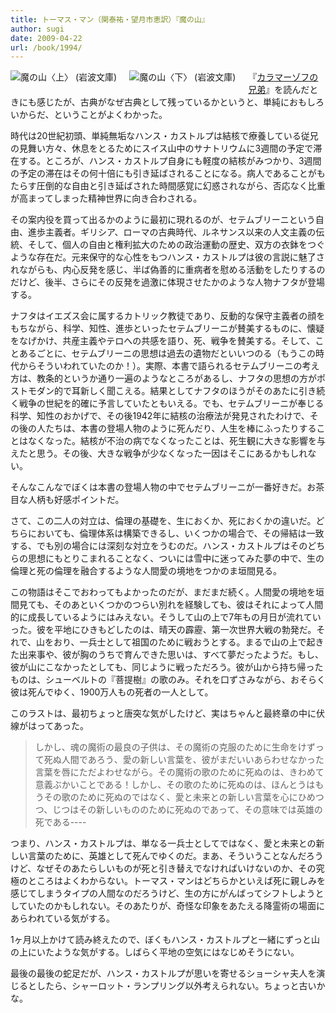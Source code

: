 ```yaml
---
title: トーマス・マン（関泰祐・望月市恵訳）『魔の山』
author: sugi
date: 2009-04-22
url: /book/1994/
---
```

<a href="http://www.amazon.co.jp/exec/obidos/ASIN/4003243366/chezsugi-22/ref=nosim/" name="amazletlink" target="_blank"><img src="http://i1.wp.com/ecx.images-amazon.com/images/I/51RJA72SEVL._SL160_.jpg?w=660" alt="魔の山〈上〉 (岩波文庫)" class="alignleft" style="float: left; margin: 0 20px 20px 0;" data-recalc-dims="1" /></a>

<a href="http://www.amazon.co.jp/exec/obidos/ASIN/4003243374/chezsugi-22/ref=nosim/" name="amazletlink" target="_blank"><img src="http://i0.wp.com/ecx.images-amazon.com/images/I/51BTQ80RYPL._SL160_.jpg?w=660" alt="魔の山〈下〉 (岩波文庫)" class="alignleft" style="float: left; margin: 0 20px 20px 0;" data-recalc-dims="1" /></a>

『[カラマーゾフの兄弟][1]』を読んだときにも感じたが、古典がなぜ古典として残っているかというと、単純におもしろいからだ、ということがよくわかった。

時代は20世紀初頭、単純無垢なハンス・カストルプは結核で療養している従兄の見舞い方々、休息をとるためにスイス山中のサナトリウムに3週間の予定で滞在する。ところが、ハンス・カストルプ自身にも軽度の結核がみつかり、3週間の予定の滞在はその何十倍にも引き延ばされることになる。病人であることがもたらす圧倒的な自由と引き延ばされた時間感覚に幻惑されながら、否応なく比重が高まってしまった精神世界に向き合わされる。

その案内役を買って出るかのように最初に現れるのが、セテムブリーニという自由、進歩主義者。ギリシア、ローマの古典時代、ルネサンス以来の人文主義の伝統、そして、個人の自由と権利拡大のための政治運動の歴史、双方の衣鉢をつぐような存在だ。元来保守的な心性をもつハンス・カストルプは彼の言説に魅了されながらも、内心反発を感じ、半ば偽善的に重病者を慰める活動をしたりするのだけど、後半、さらにその反発を過激に体現させたかのような人物ナフタが登場する。

ナフタはイエズス会に属するカトリック教徒であり、反動的な保守主義者の顔をもちながら、科学、知性、進歩といったセテムブリーニが賛美するものに、懐疑をなげかけ、共産主義やテロへの共感を語り、死、戦争を賛美する。そして、ことあるごとに、セテムブリーニの思想は過去の遺物だといいつのる（もうこの時代からそういわれていたのか！）。実際、本書で語られるセテムブリーニの考え方は、教条的というか通り一遍のようなところがあるし、ナフタの思想の方がポストモダン的で耳新しく聞こえる。結果としてナフタのほうがそのあたに引き続く戦争の世紀を的確に予言していたともいえる。でも、セテムブリーニが奉じる科学、知性のおかげで、その後1942年に結核の治療法が発見されたわけで、その後の人たちは、本書の登場人物のように死んだり、人生を棒にふったりすることはなくなった。結核が不治の病でなくなったことは、死生観に大きな影響を与えたと思う。その後、大きな戦争が少なくなった一因はそこにあるかもしれない。

そんなこんなでぼくは本書の登場人物の中でセテムブリーニが一番好きだ。お茶目な人柄も好感ポイントだ。

さて、この二人の対立は、倫理の基礎を、生におくか、死におくかの違いだ。どちらにおいても、倫理体系は構築できるし、いくつかの場合で、その帰結は一致する、でも別の場合には深刻な対立をうむのだ。ハンス・カストルプはそのどちらの思想にもとりこまれることなく、ついには雪中に迷ってみた夢の中で、生の倫理と死の倫理を融合するような人間愛の境地をつかのま垣間見る。

この物語はそこでおわってもよかったのだが、まだまだ続く。人間愛の境地を垣間見ても、そのあといくつかのつらい別れを経験しても、彼はそれによって人間的に成長しているようにはみえない。そうして山の上で7年もの月日が流れていった。彼を平地にひきもどしたのは、晴天の霹靂、第一次世界大戦の勃発だ。それで、山をおり、一兵士として祖国のために戦おうとする。まるで山の上で起きた出来事や、彼が胸のうちで育んできた思いは、すべて夢だったようだ。もし、彼が山にこなかったとしても、同じように戦っただろう。彼が山から持ち帰ったものは、シューベルトの『菩提樹』の歌のみ。それを口ずさみながら、おそらく彼は死んでゆく、1900万人もの死者の一人として。

このラストは、最初ちょっと唐突な気がしたけど、実はちゃんと最終章の中に伏線がはってあった。

> しかし、魂の魔術の最良の子供は、その魔術の克服のために生命をけずって死ぬ人間であろう、愛の新しい言葉を、彼がまだいいあらわせなかった言葉を唇にただよわせながら。その魔術の歌のために死ぬのは、きわめて意義ぶかいことである！しかし、その歌のために死ぬのは、ほんとうはもうその歌のために死ぬのではなく、愛と未来との新しい言葉を心にひめつつ、じつはその新しいもののために死ぬのであって、その意味では英雄の死である\----

つまり、ハンス・カストルプは、単なる一兵士としてではなく、愛と未来との新しい言葉のために、英雄として死んでゆくのだ。まあ、そういうことなんだろうけど、なぜそのあたらしいものが死と引き替えでなければいけないのか、その究極のところはよくわからない。トーマス・マンはどちらかといえば死に親しみを感じてしまうタイプの人間なのだろうけど、生の方にがんばってシフトしようとしていたのかもしれない。そのあたりが、奇怪な印象をあたえる降霊術の場面にあらわれている気がする。

1ヶ月以上かけて読み終えたので、ぼくもハンス・カストルプと一緒にずっと山の上にいたような気がする。しばらく平地の空気にはなじめそうにない。

最後の最後の蛇足だが、ハンス・カストルプが思いを寄せるショーシャ夫人を演じるとしたら、シャーロット・ランプリング以外考えられない。ちょっと古いかな。


 [1]: http://asharpminor.com/book/20070107.html
